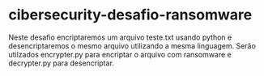 # cibersecurity-desafio-ransomware
Neste desafio encriptaremos um arquivo teste.txt usando python e desencriptaremos o mesmo arquivo  utilizando a mesma linguagem.  Serão utilzados encrypter.py para encriptar o arquivo com ransomware e decrypter.py para desencriptar.


